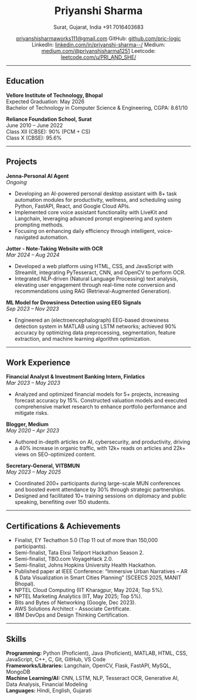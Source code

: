 
<div align="center">
  <h1><b>Priyanshi Sharma</b></h1>
  Surat, Gujarat, India  
  +91 7016403683  
</div>
  <p align ="center">
  <a href="mailto:priyanshisharmaworks111@gmail.com">priyanshisharmaworks111@gmail.com</a>
  GitHub: <a href="https://github.com/pric-logic">github.com/pric-logic</a>
  LinkedIn: <a href="https://www.linkedin.com/in/priyanshi-sharma--/">linkedin.com/in/priyanshi-sharma--/</a>
  Medium: <a href="http://medium.com/@priyanshisharma1251">medium.com/@priyanshisharma1251</a>
  Leetcode: <a href="https://leetcode.com/u/PRI_AND_SHE/">leetcode.com/u/PRI_AND_SHE/</a>
</p>

---

## Education

**Vellore Institute of Technology, Bhopal**  
Expected Graduation: May 2026  
Bachelor of Technology in Computer Science & Engineering, CGPA: 8.61/10

**Reliance Foundation School, Surat**  
June 2010 – June 2022  
Class XII (CBSE): 90% (PCM + CS)  
Class X (CBSE): 95.6%

---

## Projects

**Jenna-Personal Al Agent**  
*Ongoing*  
- Developing an Al-powered personal desktop assistant with 8+ task automation modules for productivity, wellness, and scheduling using Python, FastAPI, React, and Google Cloud APIs.
- Implemented core voice assistant functionality with LiveKit and Langchain, leveraging advanced prompt engineering and system prompting methods.
- Focusing on enhancing daily efficiency through intelligent, voice-navigated automation.

**Jotter - Note-Taking Website with OCR**  
*Mar 2024 – Aug 2024*  
- Developed a web platform using HTML, CSS, and JavaScript with Streamlit, integrating PyTesseract, CNN, and OpenCV to perform OCR.
- Integrated NLP-driven (Natural Language Processing) text analysis, elevating user engagement through real-time note conversion and recommendations using RAG (Retrieval-Augmented Generation).

**ML Model for Drowsiness Detection using EEG Signals**  
*Sep 2023 – Nov 2023*  
- Engineered an (electroencephalograph) EEG-based drowsiness detection system in MATLAB using LSTM networks; achieved 90% accuracy by optimizing data preprocessing, segmentation, feature extraction, and machine learning algorithm optimization.

---

## Work Experience

**Financial Analyst & Investment Banking Intern, Finlatics**  
*Mar 2023 – May 2023*  
- Analyzed and optimized financial models for 5+ projects, increasing forecast accuracy by 15%. Constructed valuation models and executed comprehensive market research to enhance portfolio performance and mitigate risks.

**Blogger, Medium**  
*May 2020 – Apr 2023*  
- Authored in-depth articles on AI, cybersecurity, and productivity, driving a 40% increase in organic traffic, with 12k+ reads on articles and 22k+ views on SEO-optimized content.

**Secretary-General, VITBMUN**  
*May 2023 – May 2025*  
- Coordinated 200+ participants during large-scale MUN conferences and boosted event attendance by 30% through strategic partnerships.
- Designed and facilitated 10+ training sessions on diplomacy and public speaking, benefiting over 150 students.

---

## Certifications & Achievements

- Finalist, EY Techathon 5.0 (Top 11 out of more than 150,000 participants).
- Semi-finalist, Tata Elxsi Teliport Hackathon Season 2.
- Semi-finalist, TBO.com VoyageHack 2.0.
- Semi-finalist, Johns Hopkins University Health Hackathon.
- Published paper at IEEE Conference: “Immersive Urban Narratives – AR & Data Visualization in Smart Cities Planning" (SCEECS 2025, MANIT Bhopal).
- NPTEL Cloud Computing (IIT Kharagpur, May 2024; Top 5%).
- NPTEL Marketing Analytics (IIT, May 2025; Top 5%).
- Bits and Bytes of Networking (Google, Dec 2023).
- AWS Solutions Architect - Associate Certificate.
- IBM DevOps and Design Thinking Certification.

---

## Skills

**Programming:** Python (Proficient), Java (Proficient), MATLAB, HTML, CSS, JavaScript, C++, C, Git, GitHub, VS Code  
**Frameworks/Libraries:** Langchain, OpenCV, Flask, FastAPI, MySQL, MongoDB  
**Machine Learning/AI:** CNN, LSTM, NLP, Tesseract OCR, Generative AI, Data Analysis, Financial Modeling  
**Languages:** Hindi, English, Gujarati
